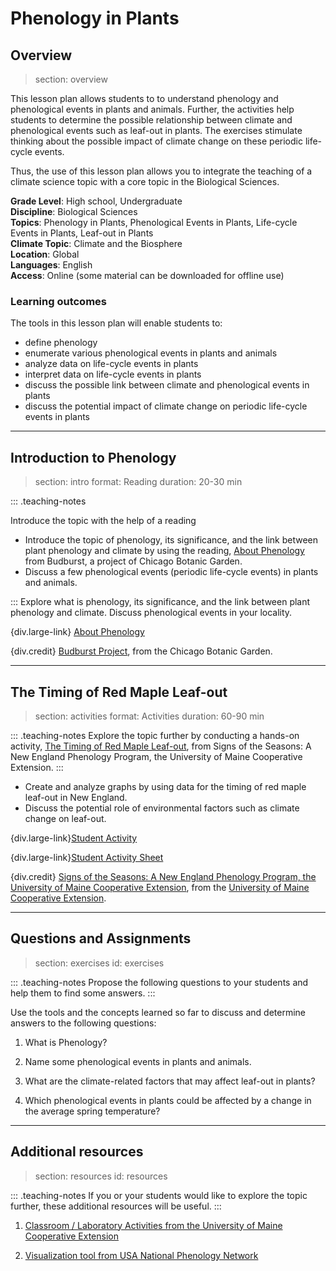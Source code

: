 # Phenology in Plants

## Overview
> section: overview

This lesson plan allows students to to understand phenology and phenological events in plants and animals. Further, the activities help students to determine the possible relationship between climate and phenological events such as leaf-out in plants. The exercises stimulate thinking about the possible impact of climate change on these periodic life-cycle events.

Thus, the use of this lesson plan allows you to integrate the teaching of a climate science topic with a core topic in the Biological Sciences.

__Grade Level__: High school, Undergraduate  
__Discipline__: Biological Sciences  
__Topics__: Phenology in Plants, Phenological Events in Plants, Life-cycle Events in Plants, Leaf-out in Plants  
__Climate Topic__: Climate and the Biosphere  
__Location__: Global  
__Languages__: English  
__Access__: Online (some material can be downloaded for offline use)

### Learning outcomes

The tools in this lesson plan will enable students to:

* define phenology
* enumerate various phenological events in plants and animals
* analyze data on life-cycle events in plants
* interpret data on life-cycle events in plants
* discuss the possible link between climate and phenological events in plants
* discuss the potential impact of climate change on periodic life-cycle events in plants
 
---

## Introduction to Phenology
> section: intro
> format: Reading
> duration: 20-30 min

::: .teaching-notes

Introduce the topic with the help of a reading

* Introduce the topic of phenology, its significance, and the link between plant phenology and climate by using the reading, [About Phenology](http://budburst.org/phenology-defined) from Budburst, a project of Chicago Botanic Garden.
* Discuss a few phenological events (periodic life-cycle events) in plants and animals.

:::
Explore what is phenology, its significance, and the link between plant phenology and climate. Discuss phenological events in your locality.

{div.large-link} [About Phenology](http://budburst.org/phenology-defined)

{div.credit}
[Budburst Project](http://budburst.org/phenology-defined), from the Chicago Botanic Garden.

---


## The Timing of Red Maple Leaf-out
> section: activities
> format: Activities
> duration: 60-90 min

::: .teaching-notes
Explore the topic further by conducting a hands-on activity, [The Timing of Red Maple Leaf-out](https://extension.umaine.edu/signs-of-the-seasons/resources-for-educators/red-maple-leaf-out/), from Signs of the Seasons: A New England Phenology Program, the University of Maine Cooperative Extension. 
:::

* Create and analyze graphs by using data for the timing of red maple leaf-out in New England.
* Discuss the potential role of environmental factors such as climate change on leaf-out.

{div.large-link}[Student Activity](https://extension.umaine.edu/signs-of-the-seasons/wp-content/uploads/sites/6/2014/09/Red-Maple-Leaf_-SA.pdf) 

{div.large-link}[Student Activity Sheet](https://extension.umaine.edu/signs-of-the-seasons/wp-content/uploads/sites/6/2014/08/Red-Maple_-Student-Activity-Sheet.docx)




{div.credit}
[Signs of the Seasons: A New England Phenology Program, the University of Maine Cooperative Extension](https://extension.umaine.edu/signs-of-the-seasons/resources-for-educators/), from the [University of Maine Cooperative Extension](https://extension.umaine.edu/).

---

## Questions and Assignments
> section: exercises
> id: exercises

::: .teaching-notes
Propose the following questions to your students and help them to find some answers.
:::

Use the tools and the concepts learned so far to discuss and determine answers to the following questions:

1. What is Phenology?

2. Name some phenological events in plants and animals.

3. What are the climate-related factors that may affect leaf-out in plants?

4. Which phenological events in plants could be affected by a change in the average spring temperature?


---

## Additional resources
> section: resources
> id: resources

::: .teaching-notes
If you or your students would like to explore the topic further, these additional resources will be useful.
:::

1. [Classroom / Laboratory Activities from the University of Maine Cooperative Extension]( https://extension.umaine.edu/signs-of-the-seasons/resources-for-educators/)

2. [Visualization tool from USA National Phenology Network](https://www.usanpn.org/data/visualizations)
